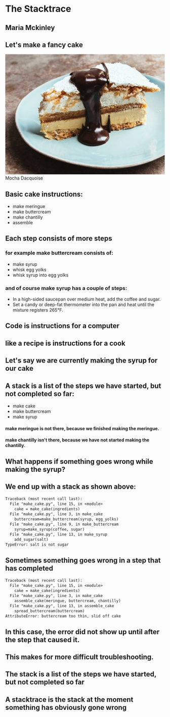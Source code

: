 # The Stacktrace

## Maria Mckinley



## Let's make a fancy cake
![alt text](assets/mocha-dacquoise.jpg "Mocha Dacquoise Cake")
Mocha Dacquoise




## Basic cake instructions:
* make meringue
* make buttercream
* make chantilly
* assemble




## Each step consists of more steps

### for example make buttercream consists of: <!-- .element: class="fragment" data-fragment-index="1" -->
* make syrup
* whisk egg yolks
* whisk syrup into egg yolks




### and of course make syrup has a couple of steps:
* In a high-sided saucepan over medium heat, add the coffee and sugar. 
* Set a candy or deep-fat thermometer into the pan and heat until the mixture registers 265&deg;F.




## Code is instructions for a computer
## like a recipe is instructions for a cook




## Let's say we are currently making the syrup for our cake




## A stack is a list of the steps we have started, but not completed so far:

* make cake
* make buttercream
* make syrup

#### make meringue is not there, because we finished making the meringue.
#### make chantilly isn't there, because we have not started making the chantilly.




## What happens if something goes wrong while making the syrup? 
## We end up with a stack as shown above:

```
Traceback (most recent call last):
  File "make_cake.py", line 15, in <module>
    cake = make_cake(ingredients)
  File "make_cake.py", line 3, in make_cake
    buttercream=make_buttercream(syrup, egg_yolks)
  File "make_cake.py", line 9, in make_buttercream
    syrup=make_syrup(coffee, sugar) 
  File "make_cake.py", line 13, in make_syrup
    add_sugar(salt)
TypeError: salt is not sugar
```




## Sometimes something goes wrong in a step that has completed

```
Traceback (most recent call last):
  File "make_cake.py", line 15, in <module>
    cake = make_cake(ingredients)
  File "make_cake.py", line 3, in make_cake
    assemble_cake(meringue, buttercream, chantilly)
  File "make_cake.py", line 13, in assemble_cake
    spread_buttercream(buttercream)
AttributeError: buttercream too thin, slid off cake
```

## In this case, the error did not show up until after the step that caused it.
## This makes for more difficult troubleshooting.




## The stack is a list of the steps we have started, but not completed so far

## A stacktrace is the stack at the moment something has obviously gone wrong
